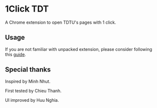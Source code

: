 # 1Click TDT
A Chrome extension to open TDTU's pages with 1 click.

## Usage
If you are not familiar with unpacked extension, please consider following this [guide](https://drive.google.com/drive/folders/1F2OPhaXAInqC9UNnAzjqWTRi3isllW1p?usp=sharing).

## Special thanks
Inspired by Minh Nhut.

First tested by Chieu Thanh.

UI improved by Huu Nghia.
